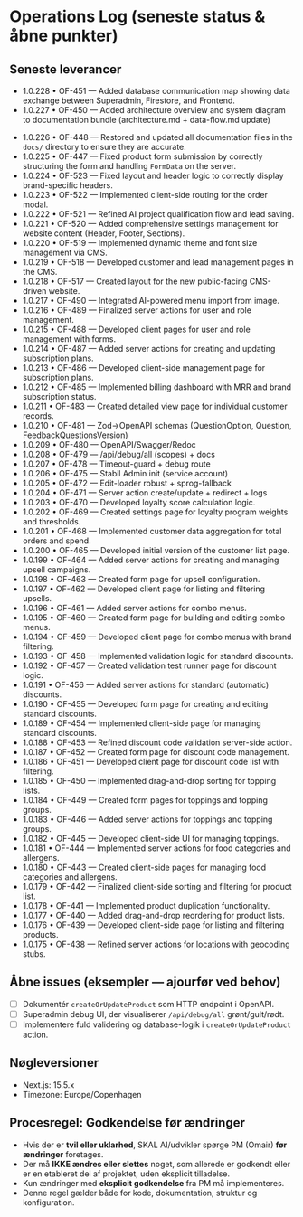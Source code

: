 # Operations Log (seneste status & åbne punkter)

## Seneste leverancer
* 1.0.228 • OF-451 — Added database communication map showing data exchange between Superadmin, Firestore, and Frontend.
* 1.0.227 • OF-450 — Added architecture overview and system diagram to documentation bundle (architecture.md + data-flow.md update)
- 1.0.226 • OF-448 — Restored and updated all documentation files in the `docs/` directory to ensure they are accurate.
- 1.0.225 • OF-447 — Fixed product form submission by correctly structuring the form and handling `FormData` on the server.
- 1.0.224 • OF-523 — Fixed layout and header logic to correctly display brand-specific headers.
- 1.0.223 • OF-522 — Implemented client-side routing for the order modal.
- 1.0.222 • OF-521 — Refined AI project qualification flow and lead saving.
- 1.0.221 • OF-520 — Added comprehensive settings management for website content (Header, Footer, Sections).
- 1.0.220 • OF-519 — Implemented dynamic theme and font size management via CMS.
- 1.0.219 • OF-518 — Developed customer and lead management pages in the CMS.
- 1.0.218 • OF-517 — Created layout for the new public-facing CMS-driven website.
- 1.0.217 • OF-490 — Integrated AI-powered menu import from image.
- 1.0.216 • OF-489 — Finalized server actions for user and role management.
- 1.0.215 • OF-488 — Developed client pages for user and role management with forms.
- 1.0.214 • OF-487 — Added server actions for creating and updating subscription plans.
- 1.0.213 • OF-486 — Developed client-side management page for subscription plans.
- 1.0.212 • OF-485 — Implemented billing dashboard with MRR and brand subscription status.
- 1.0.211 • OF-483 — Created detailed view page for individual customer records.
- 1.0.210 • OF-481 — Zod→OpenAPI schemas (QuestionOption, Question, FeedbackQuestionsVersion)
- 1.0.209 • OF-480 — OpenAPI/Swagger/Redoc
- 1.0.208 • OF-479 — /api/debug/all (scopes) + docs
- 1.0.207 • OF-478 — Timeout-guard + debug route
- 1.0.206 • OF-475 — Stabil Admin init (service account)
- 1.0.205 • OF-472 — Edit-loader robust + sprog-fallback
- 1.0.204 • OF-471 — Server action create/update + redirect + logs
- 1.0.203 • OF-470 — Developed loyalty score calculation logic.
- 1.0.202 • OF-469 — Created settings page for loyalty program weights and thresholds.
- 1.0.201 • OF-468 — Implemented customer data aggregation for total orders and spend.
- 1.0.200 • OF-465 — Developed initial version of the customer list page.
- 1.0.199 • OF-464 — Added server actions for creating and managing upsell campaigns.
- 1.0.198 • OF-463 — Created form page for upsell configuration.
- 1.0.197 • OF-462 — Developed client page for listing and filtering upsells.
- 1.0.196 • OF-461 — Added server actions for combo menus.
- 1.0.195 • OF-460 — Created form page for building and editing combo menus.
- 1.0.194 • OF-459 — Developed client page for combo menus with brand filtering.
- 1.0.193 • OF-458 — Implemented validation logic for standard discounts.
- 1.0.192 • OF-457 — Created validation test runner page for discount logic.
- 1.0.191 • OF-456 — Added server actions for standard (automatic) discounts.
- 1.0.190 • OF-455 — Developed form page for creating and editing standard discounts.
- 1.0.189 • OF-454 — Implemented client-side page for managing standard discounts.
- 1.0.188 • OF-453 — Refined discount code validation server-side action.
- 1.0.187 • OF-452 — Created form page for discount code management.
- 1.0.186 • OF-451 — Developed client page for discount code list with filtering.
- 1.0.185 • OF-450 — Implemented drag-and-drop sorting for topping lists.
- 1.0.184 • OF-449 — Created form pages for toppings and topping groups.
- 1.0.183 • OF-446 — Added server actions for toppings and topping groups.
- 1.0.182 • OF-445 — Developed client-side UI for managing toppings.
- 1.0.181 • OF-444 — Implemented server actions for food categories and allergens.
- 1.0.180 • OF-443 — Created client-side pages for managing food categories and allergens.
- 1.0.179 • OF-442 — Finalized client-side sorting and filtering for product list.
- 1.0.178 • OF-441 — Implemented product duplication functionality.
- 1.0.177 • OF-440 — Added drag-and-drop reordering for product lists.
- 1.0.176 • OF-439 — Developed client-side page for listing and filtering products.
- 1.0.175 • OF-438 — Refined server actions for locations with geocoding stubs.

## Åbne issues (eksempler — ajourfør ved behov)
- [ ] Dokumentér `createOrUpdateProduct` som HTTP endpoint i OpenAPI.
- [ ] Superadmin debug UI, der visualiserer `/api/debug/all` grønt/gult/rødt.
- [ ] Implementere fuld validering og database-logik i `createOrUpdateProduct` action.

## Nøgleversioner
- Next.js: 15.5.x
- Timezone: Europe/Copenhagen

## Procesregel: Godkendelse før ændringer
- Hvis der er **tvil eller uklarhed**, SKAL AI/udvikler spørge PM (Omair) **før ændringer** foretages.
- Der må **IKKE ændres eller slettes** noget, som allerede er godkendt eller er en etableret del af projektet, uden eksplicit tilladelse.
- Kun ændringer med **eksplicit godkendelse** fra PM må implementeres.
- Denne regel gælder både for kode, dokumentation, struktur og konfiguration.
